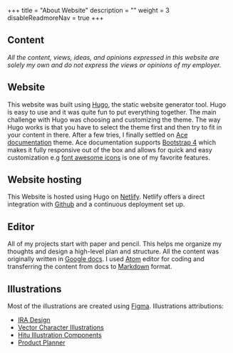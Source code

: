 +++
title = "About Website"
description = ""
weight = 3
disableReadmoreNav = true
+++

## Content
*All the content, views, ideas, and opinions expressed in this website are solely my own and do not express the views or opinions of my employer.*

## Website
This website was built using [Hugo](https://gohugo.io/about/what-is-hugo/), the static website generator tool. Hugo is easy to use and it was quite fun to put everything together. The main challenge with Hugo was choosing and customizing the theme. The way Hugo works is that you have to select the theme first and then try to fit in your content in there. After a few tries, I finally settled on [Ace documentation](https://themes.gohugo.io/ace-documentation/) theme. Ace documentation supports [Bootstrap 4](https://getbootstrap.com/) which makes it fully responsive out of the box and allows for quick and easy customization e.g [font awesome icons](https://fontawesome.com/v4.7.0/icons/) is one of my favorite features.


## Website hosting
This Website is hosted using Hugo on [Netlify](https://www.netlify.com/). Netlify offers a direct integration with [Github](https://github.com/aarg/tpm) and a continuous deployment set up. 


## Editor
All of my projects start with paper and pencil. This helps me organize my thoughts and design a high-level plan and structure. All the content was originally written in [Google docs](https://docs.google.com/). I used [Atom](https://atom.io/) editor for coding and transferring the content from docs to [Markdown](https://www.markdownguide.org/getting-started/) format.  

## Illustrations
Most of the illustrations are created using [Figma](https://www.figma.com/). Illustrations attributions:
  * [IRA Design](https://iradesign.io/gallery/illustrations)
  * [Vector Character Illustrations](https://www.figma.com/community/file/865151903316043704)
  * [Hitu Illustration Components](https://www.figma.com/file/bzQX2VvJj9KM07n6w0gKFq/Hitu-Illustration-Components-(Community)?node-id=185%3A569)
  * [Product Planner](https://www.figma.com/community/plugin/766652281834442616/Product-Planner)
